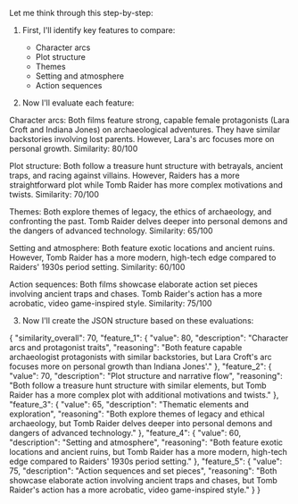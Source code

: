 Let me think through this step-by-step:

1. First, I'll identify key features to compare:
   - Character arcs
   - Plot structure
   - Themes
   - Setting and atmosphere
   - Action sequences

2. Now I'll evaluate each feature:

Character arcs:
Both films feature strong, capable female protagonists (Lara Croft and Indiana Jones) on archaeological adventures. They have similar backstories involving lost parents. However, Lara's arc focuses more on personal growth.
Similarity: 80/100

Plot structure:
Both follow a treasure hunt structure with betrayals, ancient traps, and racing against villains. However, Raiders has a more straightforward plot while Tomb Raider has more complex motivations and twists.
Similarity: 70/100

Themes:
Both explore themes of legacy, the ethics of archaeology, and confronting the past. Tomb Raider delves deeper into personal demons and the dangers of advanced technology.
Similarity: 65/100

Setting and atmosphere:
Both feature exotic locations and ancient ruins. However, Tomb Raider has a more modern, high-tech edge compared to Raiders' 1930s period setting.
Similarity: 60/100

Action sequences:
Both films showcase elaborate action set pieces involving ancient traps and chases. Tomb Raider's action has a more acrobatic, video game-inspired style.
Similarity: 75/100

3. Now I'll create the JSON structure based on these evaluations:

{
    "similarity_overall": 70,
    "feature_1": {
        "value": 80,
        "description": "Character arcs and protagonist traits",
        "reasoning": "Both feature capable archaeologist protagonists with similar backstories, but Lara Croft's arc focuses more on personal growth than Indiana Jones'."
    },
    "feature_2": {
        "value": 70,
        "description": "Plot structure and narrative flow",
        "reasoning": "Both follow a treasure hunt structure with similar elements, but Tomb Raider has a more complex plot with additional motivations and twists."
    },
    "feature_3": {
        "value": 65,
        "description": "Thematic elements and exploration",
        "reasoning": "Both explore themes of legacy and ethical archaeology, but Tomb Raider delves deeper into personal demons and dangers of advanced technology."
    },
    "feature_4": {
        "value": 60,
        "description": "Setting and atmosphere",
        "reasoning": "Both feature exotic locations and ancient ruins, but Tomb Raider has a more modern, high-tech edge compared to Raiders' 1930s period setting."
    },
    "feature_5": {
        "value": 75,
        "description": "Action sequences and set pieces",
        "reasoning": "Both showcase elaborate action involving ancient traps and chases, but Tomb Raider's action has a more acrobatic, video game-inspired style."
    }
}
